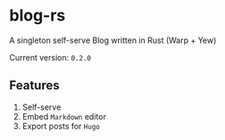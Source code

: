 # blog-rs
A singleton self-serve Blog written in Rust (Warp + Yew)

Current version: `0.2.0`

## Features
1. Self-serve
1. Embed `Markdown` editor
1. Export posts for `Hugo`
